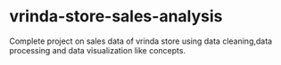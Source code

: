 # vrinda-store-sales-analysis
Complete project on sales data of vrinda store using data cleaning,data processing and data visualization like concepts.
